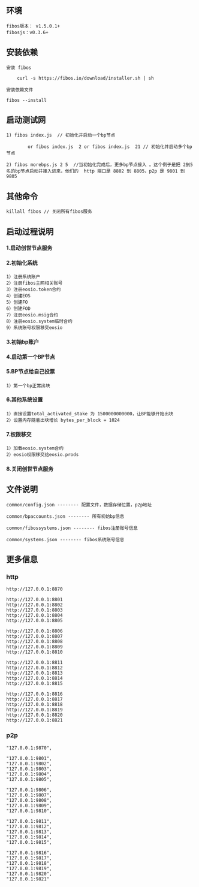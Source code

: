 ## 环境

	fibos版本： v1.5.0.1+
	fibosjs：v0.3.6+
	
## 安装依赖

	安装 fibos

		curl -s https://fibos.io/download/installer.sh | sh
	
	安装依赖文件

	fibos --install   

## 启动测试网

	1) fibos index.js  // 初始化并启动一个bp节点
	
			or fibos index.js  2 or fibos index.js  21 // 初始化并启动多个bp节点

 	2) fibos morebps.js 2 5  //当初始化完成后，更多bp节点接入 。这个例子是把 2到5名的bp节点启动并接入进来，他们的  http 端口是 8802 到 8805，p2p 是 9801 到 9805

## 其他命令

	killall fibos // 关闭所有fibos服务


## 启动过程说明

#### 1.启动创世节点服务

#### 2.初始化系统

	1）注册系统账户
	2）注册fibos主网相关账号
	3）注册eosio.token合约
	4）创建EOS
	5）创建FO
	6）创建FOD
	7）注册eosio.msig合约
	8）注册eosio.system临时合约
	9）系统账号权限移交eosio

#### 3.初始bp账户

#### 4.启动第一个BP节点

#### 5.BP节点给自己投票
	1）第一个bp正常出块

#### 6.其他系统设置

	1）直接设置total_activated_stake 为 1500000000000，让BP能够开始出块
	2）设置内存随着出块增长 bytes_per_block = 1024

#### 7.权限移交

	1）加载eosio.system合约
	2）eosio权限移交给eosio.prods

#### 8.关闭创世节点服务


## 文件说明

	common/config.json -------- 配置文件，数据存储位置，p2p地址

	common/bpaccounts.json -------- 所有初始bp信息

	common/fibossystems.json -------- fibos注册账号信息

	common/systems.json -------- fibos系统账号信息




## 更多信息

### http

	http://127.0.0.1:8870

	http://127.0.0.1:8801  
	http://127.0.0.1:8802 
	http://127.0.0.1:8803 
	http://127.0.0.1:8804
	http://127.0.0.1:8805

	http://127.0.0.1:8806 
	http://127.0.0.1:8807 
	http://127.0.0.1:8808 
	http://127.0.0.1:8809 
	http://127.0.0.1:8810 

	http://127.0.0.1:8811 
	http://127.0.0.1:8812 
	http://127.0.0.1:8813 
	http://127.0.0.1:8814 
	http://127.0.0.1:8815

	http://127.0.0.1:8816 
	http://127.0.0.1:8817
	http://127.0.0.1:8818
	http://127.0.0.1:8819
	http://127.0.0.1:8820
	http://127.0.0.1:8821

### p2p
	
	"127.0.0.1:9870",

	"127.0.0.1:9801",
	"127.0.0.1:9802",
	"127.0.0.1:9803",
	"127.0.0.1:9804",
	"127.0.0.1:9805",

	"127.0.0.1:9806",
	"127.0.0.1:9807",
	"127.0.0.1:9808",
	"127.0.0.1:9809",
	"127.0.0.1:9810",

	"127.0.0.1:9811",
	"127.0.0.1:9812",
	"127.0.0.1:9813",
	"127.0.0.1:9814",
	"127.0.0.1:9815",

	"127.0.0.1:9816",
	"127.0.0.1:9817",
	"127.0.0.1:9818",
	"127.0.0.1:9819",
	"127.0.0.1:9820",
	"127.0.0.1:9821"
